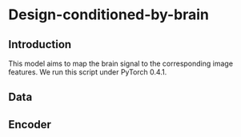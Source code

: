 # Design-conditioned-by-brain

Introduction
---
This model aims to map the brain signal to the corresponding image features. We run this script under PyTorch 0.4.1. 

Data
---

Encoder
---

